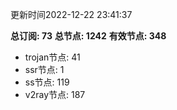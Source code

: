 更新时间2022-12-22 23:41:37

**总订阅: 73**
**总节点: 1242**
**有效节点: 348**
- trojan节点: 41
- ssr节点: 1
- ss节点: 119
- v2ray节点: 187
